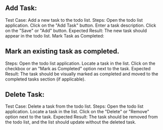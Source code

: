 ## Add Task:
Test Case: Add a new task to the todo list.
Steps:
Open the todo list application.
Click on the "Add Task" button.
Enter a task description.
Click on the "Save" or "Add" button.
Expected Result: The new task should appear in the todo list.
Mark Task as Completed:

## Mark an existing task as completed.
Steps:
Open the todo list application.
Locate a task in the list.
Click on the checkbox or an "Mark as Completed" option next to the task.
Expected Result: The task should be visually marked as completed and moved to the completed tasks section (if applicable).

## Delete Task:
Test Case: Delete a task from the todo list.
Steps:
Open the todo list application.
Locate a task in the list.
Click on the "Delete" or "Remove" option next to the task.
Expected Result: The task should be removed from the todo list, and the list should update without the deleted task.
